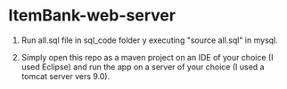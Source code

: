 # ItemBank-web-server

1. Run all.sql file in sql_code folder y executing "source all.sql" in mysql.

2. Simply open this repo as a maven project on an IDE of your choice (I used Eclipse) and run the app on a server of your choice (I used a tomcat server vers 9.0).
